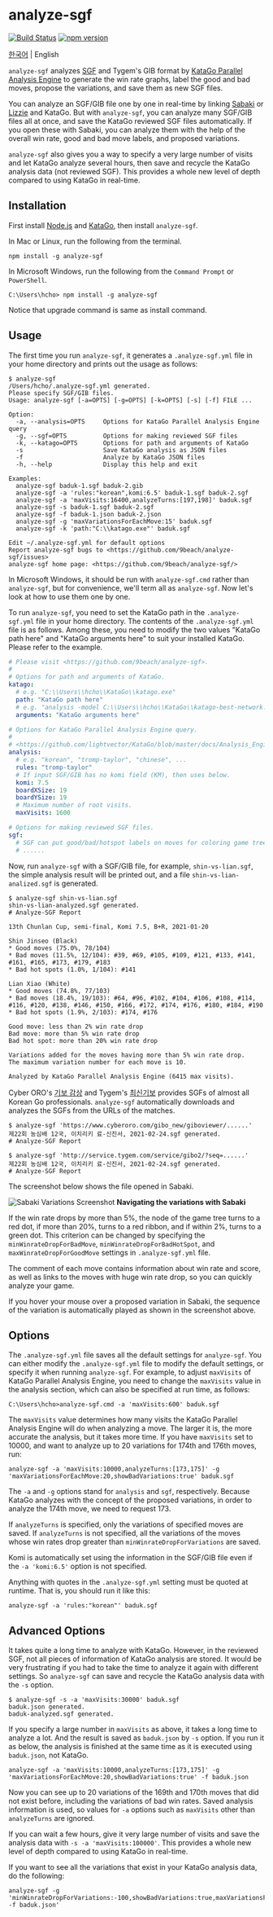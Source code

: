 # analyze-sgf

[![Build Status](https://travis-ci.org/9beach/analyze-sgf.svg?branch=master)](https://travis-ci.org/9beach/analyze-sgf)
[![npm version](https://badge.fury.io/js/analyze-sgf.svg)](https://badge.fury.io/js/analyze-sgf)

[한국어](README.md) | English

`analyze-sgf` analyzes [SGF](https://en.wikipedia.org/wiki/Smart_Game_Format)
and Tygem's GIB format by
[KataGo Parallel Analysis Engine](https://github.com/lightvector/KataGo/blob/master/docs/Analysis_Engine.md)
to generate the win rate graphs, label the good and bad moves, propose the
variations, and save them as new SGF files.

You can analyze an SGF/GIB file one by one in real-time by linking
[Sabaki](https://sabaki.yichuanshen.de/) or
[Lizzie](https://github.com/featurecat/lizzie) and KataGo. But with
`analyze-sgf`, you can analyze many SGF/GIB files all at once, and save the KataGo
reviewed SGF files automatically. If you open these with Sabaki, you can
analyze them with the help of the overall win rate, good and bad move labels,
and proposed variations.

`analyze-sgf` also gives you a way to specify a very large number of visits
and let KataGo analyze several hours, then save and recycle the
KataGo analysis data (not reviewed SGF). This provides a whole new level of
depth compared to using KataGo in real-time.

## Installation

First install  [Node.js](https://nodejs.org/) and
[KataGo](https://github.com/lightvector/KataGo/releases), then install
`analyze-sgf`.

In Mac or Linux, run the following from the terminal.

```console
npm install -g analyze-sgf
```

In Microsoft Windows, run the following from the `Command Prompt`
or `PowerShell`.
```console
C:\Users\hcho> npm install -g analyze-sgf
```

Notice that upgrade command is same as install command.

## Usage

The first time you run `analyze-sgf`, it generates a `.analyze-sgf.yml` file
in your home directory and prints out the usage as follows:

```console
$ analyze-sgf
/Users/hcho/.analyze-sgf.yml generated.
Please specify SGF/GIB files.
Usage: analyze-sgf [-a=OPTS] [-g=OPTS] [-k=OPTS] [-s] [-f] FILE ...

Option:
  -a, --analysis=OPTS     Options for KataGo Parallel Analysis Engine query
  -g, --sgf=OPTS          Options for making reviewed SGF files
  -k, --katago=OPTS       Options for path and arguments of KataGo
  -s                      Save KataGo analysis as JSON files
  -f                      Analyze by KataGo JSON files
  -h, --help              Display this help and exit

Examples:
  analyze-sgf baduk-1.sgf baduk-2.gib
  analyze-sgf -a 'rules:"korean",komi:6.5' baduk-1.sgf baduk-2.sgf
  analyze-sgf -a 'maxVisits:16400,analyzeTurns:[197,198]' baduk.sgf
  analyze-sgf -s baduk-1.sgf baduk-2.sgf
  analyze-sgf -f baduk-1.json baduk-2.json
  analyze-sgf -g 'maxVariationsForEachMove:15' baduk.sgf
  analyze-sgf -k 'path:"C:\\katago.exe"' baduk.sgf

Edit ~/.analyze-sgf.yml for default options
Report analyze-sgf bugs to <https://github.com/9beach/analyze-sgf/issues>
analyze-sgf home page: <https://github.com/9beach/analyze-sgf/>
```

In Microsoft Windows, it should be run with `analyze-sgf.cmd` rather than
`analyze-sgf`, but for convenience, we'll term all as `analyze-sgf`. Now let's
look at how to use them one by one.

To run `analyze-sgf`, you need to set the KataGo path in the
`.analyze-sgf.yml` file in your home directory. The contents of the
`.analyze-sgf.yml` file is as follows. Among these, you need to modify the
two values "KataGo path here" and "KataGo arguments here" to suit your
installed KataGo. Please refer to the example.

```yml
# Please visit <https://github.com/9beach/analyze-sgf>.
#
# Options for path and arguments of KataGo.
katago:
  # e.g. "C:\\Users\\hcho\\KataGo\\katago.exe"
  path: "KataGo path here"
  # e.g. "analysis -model C:\\Users\\hcho\\KataGo\\katago-best-network.bin.gz -config C:\\Users\\hcho\\KataGo\\analysis_example.cfg"
  arguments: "KataGo arguments here"

# Options for KataGo Parallel Analysis Engine query.
#
# <https://github.com/lightvector/KataGo/blob/master/docs/Analysis_Engine.md>.
analysis:
  # e.g. "korean", "tromp-taylor", "chinese", ...
  rules: "tromp-taylor"
  # If input SGF/GIB has no komi field (KM), then uses below.
  komi: 7.5
  boardXSize: 19
  boardYSize: 19
  # Maximum number of root visits.
  maxVisits: 1600

# Options for making reviewed SGF files.
sgf:
  # SGF can put good/bad/hotspot labels on moves for coloring game tree.
  # ......
```

Now, run `analyze-sgf` with a SGF/GIB file, for example, `shin-vs-lian.sgf`,
the simple analysis result will be printed out, and a file `shin-vs-lian-analized.sgf`
is generated.

```console
$ analyze-sgf shin-vs-lian.sgf
shin-vs-lian-analyzed.sgf generated.
# Analyze-SGF Report

13th Chunlan Cup, semi-final, Komi 7.5, B+R, 2021-01-20

Shin Jinseo (Black)
* Good moves (75.0%, 78/104)
* Bad moves (11.5%, 12/104): #39, #69, #105, #109, #121, #133, #141, #161, #165, #173, #179, #183
* Bad hot spots (1.0%, 1/104): #141

Lian Xiao (White)
* Good moves (74.8%, 77/103)
* Bad moves (18.4%, 19/103): #64, #96, #102, #104, #106, #108, #114, #116, #120, #138, #146, #150, #166, #172, #174, #176, #180, #184, #190
* Bad hot spots (1.9%, 2/103): #174, #176

Good move: less than 2% win rate drop
Bad move: more than 5% win rate drop
Bad hot spot: more than 20% win rate drop

Variations added for the moves having more than 5% win rate drop.
The maximum variation number for each move is 10.

Analyzed by KataGo Parallel Analysis Engine (6415 max visits).
```


Cyber ORO's [기보 감상](https://www.cyberoro.com/bcast/gibo.oro?Tdiv=B) and Tygem's
[최신기보](http://news.tygem.com/news/tnews/gibo.asp) provides SGFs of almost all Korean Go professionals.
`analyze-sgf` automatically downloads and analyzes the SGFs from the URLs of the matches.

```console
$ analyze-sgf 'https://www.cyberoro.com/gibo_new/giboviewer/......'
제22회 농심배 12국, 이치리키 료-신진서, 2021-02-24.sgf generated.
# Analyze-SGF Report
```

```console
$ analyze-sgf 'http://service.tygem.com/service/gibo2/?seq=......'
제22회 농심배 12국, 이치리키 료-신진서, 2021-02-24.sgf generated.
# Analyze-SGF Report
```

The screenshot below shows the file opened in Sabaki.

![Sabaki Variations Screenshot](./sabaki-variations.png?raw=true "Sabaki Variations Screenshot")
**Navigating the variations with Sabaki**

If the win rate drops by more than 5%, the node of the game tree turns to a
red dot, if more than 20%, turns to a red ribbon, and if within 2%,
turns to a green dot. This criterion can be changed by specifying the
`minWinrateDropForBadMove`, `minWinrateDropForBadHotSpot`, and
`maxWinrateDropForGoodMove` settings in `.analyze-sgf.yml` file.

The comment of each move contains information about win rate and score, as well as links to the moves with huge win rate drop, so you can quickly analyze your game.

If you hover your mouse over a proposed variation in Sabaki, the sequence of the variation is
automatically played as shown in the screenshot above.

## Options

The `.analyze-sgf.yml` file saves all the default settings for `analyze-sgf`.
You can either modify the `.analyze-sgf.yml` file to modify the default
settings, or specify it when running `analyze-sgf`. For example, to adjust
`maxVisits` of KataGo Parallel Analysis Engine, you need to change the
`maxVisits` value in the analysis section, which can also be specified
at run time, as follows:

```console
C:\Users\hcho>analyze-sgf.cmd -a 'maxVisits:600' baduk.sgf
```

The `maxVisits` value determines how many visits the KataGo Parallel
Analysis Engine will do when analyzing a move. The larger it is, the more
accurate the analysis, but it takes more time. If you have `maxVisits` set
to 10000, and want to analyze up to 20 variations for 174th and 176th moves,
run:

```console
analyze-sgf -a 'maxVisits:10000,analyzeTurns:[173,175]' -g 'maxVariationsForEachMove:20,showBadVariations:true' baduk.sgf
```

The `-a` and `-g` options stand for `analysis` and `sgf`, respectively.
Because KataGo analyzes with the concept of the proposed variations, in
order to analyze the 174th move, we need to request 173.

If `analyzeTurns` is specified, only the variations of specified moves are
saved. If `analyzeTurns` is not specified, all the variations of the moves
whose win rates drop greater than `minWinrateDropForVariations` are saved.

Komi is automatically set using the information in the SGF/GIB file even if the
`-a 'komi:6.5'` option is not specified.

Anything with quotes in the `.analyze-sgf.yml` setting must be quoted at
runtime. That is, you should run it like this:

```console
analyze-sgf -a 'rules:"korean"' baduk.sgf
```

## Advanced Options

It takes quite a long time to analyze with KataGo. However, in the reviewed
SGF, not all pieces of information of KataGo analysis are stored. It would be
very frustrating if you had to take the time to analyze it again with different
settings. So `analyze-sgf` can save and recycle the KataGo analysis data with
the `-s` option.

```console
$ analyze-sgf -s -a 'maxVisits:30000' baduk.sgf
baduk.json generated.
baduk-analyzed.sgf generated.
```

If you specify a large number in `maxVisits` as above, it takes a long time
to analyze a lot. And the result is saved as `baduk.json` by `-s` option.
If you run it as below, the analysis is finished at the same time as it is
executed using `baduk.json`, not KataGo.

```console
analyze-sgf -a 'maxVisits:10000,analyzeTurns:[173,175]' -g 'maxVariationsForEachMove:20,showBadVariations:true' -f baduk.json
```

Now you can see up to 20 variations of the 169th and 170th moves that did not
exist before, including the variations of bad win rates. Saved analysis
information is used, so values for `-a` options such as `maxVisits`
other than `analyzeTurns` are ignored.

If you can wait a few hours, give it very large number of visits and save the analysis
data with `-s -a 'maxVisits:100000'`. This provides a whole new level of depth
compared to using KataGo in real-time.

If you want to see all the variations that exist in your KataGo analysis
data, do the following:

```console
analyze-sgf -g 'minWinrateDropForVariations:-100,showBadVariations:true,maxVariationsForEachMove:100 -f baduk.json'
```
